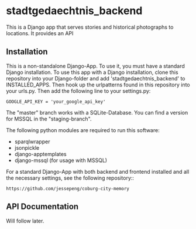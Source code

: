 stadtgedaechtnis_backend
=========================
This is a Django app that serves stories and historical photographs to locations.
It provides an API 

Installation
------------

This is a non-standalone Django-App. To use it, you must have a standard Django installation.
To use this app with a Django installation, clone this repository into your Django-folder and
add 'stadtgedaechtnis_backend' to INSTALLED_APPS. Then hook up the urlpatterns found in this
repository into your urls.py. Then add the following line to your settings.py:

```
GOOGLE_API_KEY = 'your_google_api_key'
```

The "master" branch works with a SQLite-Database. You can find a version for MSSQL in the "staging-branch".

The following python modules are required to run this software:
- sparqlwrapper
- jsonpickle
- django-apptemplates
- django-mssql (for usage with MSSQL)

For a standard Django-App with both backend and frontend installed and all the necessary settings,
see the following repository::
```
https://github.com/jessepeng/coburg-city-memory
```

API Documentation
-----------------

Will follow later.

